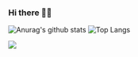 ### Hi there 👋😄

![Anurag's github stats](https://github-readme-stats.vercel.app/api?username=rupa4ok&show_icons=true&include_all_commits=true,count_private=true) 
![Top Langs](https://github-readme-stats.vercel.app/api/top-langs/?username=rupa4ok&layout=compact&langs_count=8&hide=Vba)

![](https://hit.yhype.me/github/profile?user_id=35279568)

